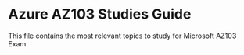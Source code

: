 # Azure AZ103 Studies Guide 

This file contains the most relevant topics to study for Microsoft AZ103 Exam 